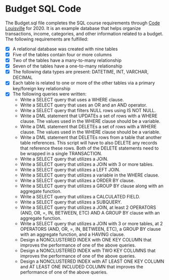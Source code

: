 # Budget SQL Code
The Budget.sql file completes the SQL course requirements through [Code Louisville](https://codelouisville.org/) for 2020. It is an example database that helps organize transactions, income, categories, and other information related to a budget. The following requirements are fulfilled:
- [x] A relational database was created with nine tables <br>
- [x] Five of the tables contain four or more columns <br>
- [x] Two of the tables have a many-to-many relationship <br>
- [x] Seven of the tables have a one-to-many relationship <br>
- [x] The following data types are present: DATETIME, INT, VARCHAR, DECIMAL <br>
- [x] Each table is related to one or more of the other tables via a primary key/foreign key relationship <br>
- [x] The following queries were written: <br>
    * Write a SELECT query that uses a WHERE clause.
    * Write a SELECT query that uses an OR and an AND operator.
    * Write a SELECT query that filters NULL rows using IS NOT NULL.
    * Write a DML statement that UPDATEs a set of rows with a WHERE clause. The values used in the WHERE clause should be a variable.
    * Write a DML statement that DELETEs a set of rows with a WHERE clause. The values used in the WHERE clause should be a variable.
    * Write a DML statement that DELETEs rows from a table that another table references. This script will have to also DELETE any records that reference these rows. Both of the DELETE statements need to be wrapped in a single TRANSACTION.
    * Write a SELECT query that utilizes a JOIN.
    * Write a SELECT query that utilizes a JOIN with 3 or more tables.
    * Write a SELECT query that utilizes a LEFT JOIN.
    * Write a SELECT query that utilizes a variable in the WHERE clause.
    * Write a SELECT query that utilizes a ORDER BY clause.
    * Write a SELECT query that utilizes a GROUP BY clause along with an aggregate function.
    * Write a SELECT query that utilizes a CALCULATED FIELD.
    * Write a SELECT query that utilizes a SUBQUERY.
    * Write a SELECT query that utilizes a JOIN, at least 2 OPERATORS (AND, OR, =, IN, BETWEEN, ETC) AND A GROUP BY clause with an aggregate function.
    * Write a SELECT query that utilizes a JOIN with 3 or more tables, at 2 OPERATORS (AND, OR, =, IN, BETWEEN, ETC), a GROUP BY clause with an aggregate function, and a HAVING clause.
    * Design a NONCLUSTERED INDEX with ONE KEY COLUMN that improves the performance of one of the above queries.
    * Design a NONCLUSTERED INDEX with TWO KEY COLUMNS that improves the performance of one of the above queries.
    * Design a NONCLUSTERED INDEX with AT LEAST ONE KEY COLUMN and AT LEAST ONE INCLUDED COLUMN that improves the performance of one of the above queries.
